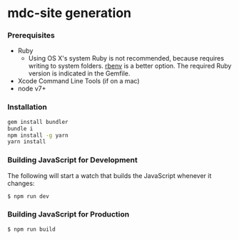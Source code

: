 # mdc-site generation

### Prerequisites

- Ruby
  - Using OS X's system Ruby is not recommended, because requires writing to
    system folders. [rbenv](https://github.com/rbenv/rbenv) is a better option.
    The required Ruby version is indicated in the Gemfile.
- Xcode Command Line Tools (if on a mac)
- node v7+

### Installation

```sh
gem install bundler
bundle i
npm install -g yarn
yarn install
```

### Building JavaScript for Development

The following will start a watch that builds the JavaScript whenever it changes:
```sh
$ npm run dev
```

### Building JavaScript for Production
```sh
$ npm run build
```
